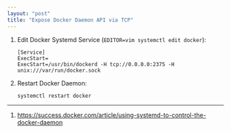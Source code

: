 ```yaml
---
layout: "post"
title: "Expose Docker Daemon API via TCP"
---
```


1. Edit Docker Systemd Service (`EDITOR=vim systemctl edit docker`):
   ```
   [Service]
   ExecStart=
   ExecStart=/usr/bin/dockerd -H tcp://0.0.0.0:2375 -H unix:///var/run/docker.sock
   ```
2. Restart Docker Daemon:
   ```bash
   systemctl restart docker
   ```

---
1. <https://success.docker.com/article/using-systemd-to-control-the-docker-daemon>
